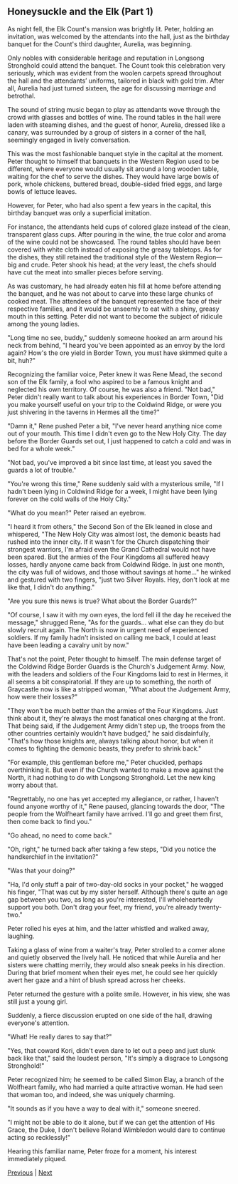 ## Honeysuckle and the Elk (Part 1)
As night fell, the Elk Count's mansion was brightly lit. Peter, holding an invitation, was welcomed by the attendants into the hall, just as the birthday banquet for the Count's third daughter, Aurelia, was beginning.



Only nobles with considerable heritage and reputation in Longsong Stronghold could attend the banquet. The Count took this celebration very seriously, which was evident from the woolen carpets spread throughout the hall and the attendants’ uniforms, tailored in black with gold trim. After all, Aurelia had just turned sixteen, the age for discussing marriage and betrothal.



The sound of string music began to play as attendants wove through the crowd with glasses and bottles of wine. The round tables in the hall were laden with steaming dishes, and the guest of honor, Aurelia, dressed like a canary, was surrounded by a group of sisters in a corner of the hall, seemingly engaged in lively conversation.



This was the most fashionable banquet style in the capital at the moment. Peter thought to himself that banquets in the Western Region used to be different, where everyone would usually sit around a long wooden table, waiting for the chef to serve the dishes. They would have large bowls of pork, whole chickens, buttered bread, double-sided fried eggs, and large bowls of lettuce leaves.



However, for Peter, who had also spent a few years in the capital, this birthday banquet was only a superficial imitation.



For instance, the attendants held cups of colored glaze instead of the clean, transparent glass cups. After pouring in the wine, the true color and aroma of the wine could not be showcased. The round tables should have been covered with white cloth instead of exposing the greasy tabletops. As for the dishes, they still retained the traditional style of the Western Region—big and crude. Peter shook his head; at the very least, the chefs should have cut the meat into smaller pieces before serving.



As was customary, he had already eaten his fill at home before attending the banquet, and he was not about to carve into these large chunks of cooked meat. The attendees of the banquet represented the face of their respective families, and it would be unseemly to eat with a shiny, greasy mouth in this setting. Peter did not want to become the subject of ridicule among the young ladies.



"Long time no see, buddy," suddenly someone hooked an arm around his neck from behind, "I heard you've been appointed as an envoy by the lord again? How's the ore yield in Border Town, you must have skimmed quite a bit, huh?"



Recognizing the familiar voice, Peter knew it was Rene Mead, the second son of the Elk family, a fool who aspired to be a famous knight and neglected his own territory. Of course, he was also a friend. "Not bad," Peter didn't really want to talk about his experiences in Border Town, "Did you make yourself useful on your trip to the Coldwind Ridge, or were you just shivering in the taverns in Hermes all the time?"



"Damn it," Rene pushed Peter a bit, "I've never heard anything nice come out of your mouth. This time I didn't even go to the New Holy City. The day before the Border Guards set out, I just happened to catch a cold and was in bed for a whole week."

"Not bad, you've improved a bit since last time, at least you saved the guards a lot of trouble."

"You're wrong this time," Rene suddenly said with a mysterious smile, "If I hadn't been lying in Coldwind Ridge for a week, I might have been lying forever on the cold walls of the Holy City."

"What do you mean?" Peter raised an eyebrow.

"I heard it from others," the Second Son of the Elk leaned in close and whispered, "The New Holy City was almost lost, the demonic beasts had rushed into the inner city. If it wasn't for the Church dispatching their strongest warriors, I'm afraid even the Grand Cathedral would not have been spared. But the armies of the Four Kingdoms all suffered heavy losses, hardly anyone came back from Coldwind Ridge. In just one month, the city was full of widows, and those without savings at home..." he winked and gestured with two fingers, "just two Silver Royals. Hey, don't look at me like that, I didn't do anything."

"Are you sure this news is true? What about the Border Guards?"

"Of course, I saw it with my own eyes, the lord fell ill the day he received the message," shrugged Rene, "As for the guards... what else can they do but slowly recruit again. The North is now in urgent need of experienced soldiers. If my family hadn't insisted on calling me back, I could at least have been leading a cavalry unit by now."

That's not the point, Peter thought to himself. The main defense target of the Coldwind Ridge Border Guards is the Church's Judgement Army. Now, with the leaders and soldiers of the Four Kingdoms laid to rest in Hermes, it all seems a bit conspiratorial. If they are up to something, the north of Graycastle now is like a stripped woman, "What about the Judgement Army, how were their losses?"

"They won't be much better than the armies of the Four Kingdoms. Just think about it, they're always the most fanatical ones charging at the front. That being said, if the Judgement Army didn't step up, the troops from the other countries certainly wouldn't have budged," he said disdainfully, "That's how those knights are, always talking about honor, but when it comes to fighting the demonic beasts, they prefer to shrink back."



"For example, this gentleman before me," Peter chuckled, perhaps overthinking it. But even if the Church wanted to make a move against the North, it had nothing to do with Longsong Stronghold. Let the new king worry about that.



"Regrettably, no one has yet accepted my allegiance, or rather, I haven't found anyone worthy of it," Rene paused, glancing towards the door, "The people from the Wolfheart family have arrived. I'll go and greet them first, then come back to find you."



"Go ahead, no need to come back."



"Oh, right," he turned back after taking a few steps, "Did you notice the handkerchief in the invitation?"



"Was that your doing?"



"Ha, I'd only stuff a pair of two-day-old socks in your pocket," he wagged his finger, "That was cut by my sister herself. Although there's quite an age gap between you two, as long as you're interested, I'll wholeheartedly support you both. Don't drag your feet, my friend, you're already twenty-two."



Peter rolled his eyes at him, and the latter whistled and walked away, laughing.



Taking a glass of wine from a waiter's tray, Peter strolled to a corner alone and quietly observed the lively hall. He noticed that while Aurelia and her sisters were chatting merrily, they would also sneak peeks in his direction. During that brief moment when their eyes met, he could see her quickly avert her gaze and a hint of blush spread across her cheeks.



Peter returned the gesture with a polite smile. However, in his view, she was still just a young girl.



Suddenly, a fierce discussion erupted on one side of the hall, drawing everyone's attention.

"What! He really dares to say that?"

"Yes, that coward Kori, didn't even dare to let out a peep and just slunk back like that," said the loudest person, "It's simply a disgrace to Longsong Stronghold!"

Peter recognized him; he seemed to be called Simon Elay, a branch of the Wolfheart family, who had married a quite attractive woman. He had seen that woman too, and indeed, she was uniquely charming.

"It sounds as if you have a way to deal with it," someone sneered.

"I might not be able to do it alone, but if we can get the attention of His Grace, the Duke, I don't believe Roland Wimbledon would dare to continue acting so recklessly!"

Hearing this familiar name, Peter froze for a moment, his interest immediately piqued.





[Previous](CH0101.md) | [Next](CH0103.md)
